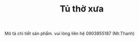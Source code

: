 ﻿---
layout: post
title: Tủ thờ xưa
thumb: tu-tho-go.jpg
price: 0
tags: ["Đồ gỗ"]
---
Mô tả chi tiết sản phẩm. 
vui lòng liên hệ 0903855187 (Mr.Thanh)